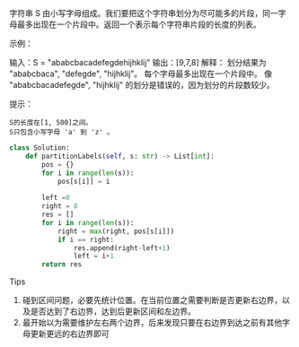 字符串 S 由小写字母组成。我们要把这个字符串划分为尽可能多的片段，同一字母最多出现在一个片段中。返回一个表示每个字符串片段的长度的列表。

 

示例：

输入：S = "ababcbacadefegdehijhklij"
输出：[9,7,8]
解释：
划分结果为 "ababcbaca", "defegde", "hijhklij"。
每个字母最多出现在一个片段中。
像 "ababcbacadefegde", "hijhklij" 的划分是错误的，因为划分的片段数较少。

 

提示：

    S的长度在[1, 500]之间。
    S只包含小写字母 'a' 到 'z' 。



```python
class Solution:
    def partitionLabels(self, s: str) -> List[int]:
        pos = {} 
        for i in range(len(s)):
            pos[s[i]] = i 
        
        left =0
        right = 0
        res = []
        for i in range(len(s)):
            right = max(right, pos[s[i]])
            if i == right:
                res.append(right-left+1)
                left = i+1
        return res 
```

Tips

1. 碰到区间问题，必要先统计位置。在当前位置之需要判断是否更新右边界，以及是否达到了右边界，达到后更新区间和左边界。
2. 最开始以为需要维护左右两个边界，后来发现只要在右边界到达之前有其他字母更新更远的右边界即可